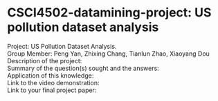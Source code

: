 # CSCI4502-datamining-project: US pollution dataset analysis
Project: US Pollution Dataset Analysis.</br>
Group Member: Peng Yan, Zhixing Chang, Tianlun Zhao, Xiaoyang Dou
Description of the project:</br>
Summary of the question(s) sought and the answers:</br>
Application of this knowledge:</br>
Link to the video demonstration:</br>
Link to your final project paper:</br>
